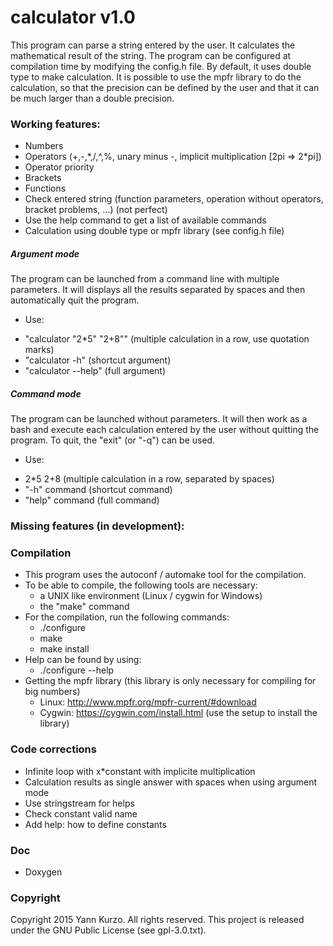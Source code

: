 
# calculator v1.0

This program can parse a string entered by the user. It calculates the mathematical result of the string. The program can be configured at compilation time by modifying the config.h file. By default, it uses double type to make calculation. It is possible to use the mpfr library to do the calculation, so that the precision can be defined by the user and that it can be much larger than a double precision.

### Working features:
- Numbers
- Operators (+,-,\*,/,^,%, unary minus -, implicit multiplication [2pi => 2\*pi])
- Operator priority
- Brackets
- Functions
- Check entered string (function parameters, operation without operators, bracket problems, ...) (not perfect)
- Use the help command to get a list of available commands
- Calculation using double type or mpfr library (see config.h file)

##### Argument mode
The program can be launched from a command line with multiple parameters. It will displays all the results separated by spaces and then automatically quit the program.
 - Use:
  * "calculator "2*5" "2+8"" (multiple calculation in a row, use quotation marks)
  * "calculator -h" (shortcut argument)
  * "calculator --help" (full argument)
 
##### Command mode
The program can be launched without parameters. It will then work as a bash and execute each calculation entered by the user without quitting the program. To quit, the "exit" (or "-q") can be used.
 - Use:
  * 2*5 2+8 (multiple calculation in a row, separated by spaces)
  * "-h" command (shortcut command)
  * "help" command (full command)

### Missing features (in development):

### Compilation
- This program uses the autoconf / automake tool for the compilation.
- To be able to compile, the following tools are necessary:
  * a UNIX like environment (Linux / cygwin for Windows)
  * the "make" command
- For the compilation, run the following commands:
  * ./configure
  * make
  * make install
- Help can be found by using:
  * ./configure --help
- Getting the mpfr library (this library is only necessary for compiling for big numbers)
  * Linux: http://www.mpfr.org/mpfr-current/#download
  * Cygwin: https://cygwin.com/install.html (use the setup to install the library)

### Code corrections
- Infinite loop with x*constant with implicite multiplication
- Calculation results as single answer with spaces when using argument mode
- Use stringstream for helps
- Check constant valid name
- Add help: how to define constants

### Doc
- Doxygen

### Copyright
Copyright 2015 Yann Kurzo. All rights reserved.
This project is released under the GNU Public License (see gpl-3.0.txt).
